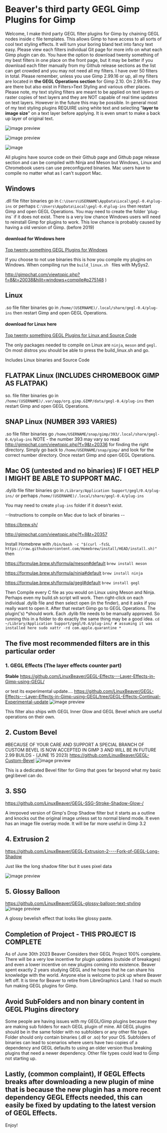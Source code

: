 Beaver's third party GEGL Gimp Plugins for Gimp
=========
Welcome, I make third party GEGL filter plugins for Gimp by chaining GEGL nodes inside c file templates. This allows Gimp to have access to all sorts of cool text styling effects. It will turn your boring bland text into fancy text easy. Please view each filters individual Git page for more info on what each Gimp plugin can do. You have the option to download twenty something of my best filters in one place on the front page, but it may be better if you download each filter manually from my Github release sections as the list can get crowded and you may not need all my filters. I have over 50 filters in total. Please remember, unless you use Gimp 2.99.16 or up, all my filters are located in **the GEGL Operations section** for Gimp 2.10. On 2.99.16+ they are there but also exist in Filters>Text Styling and various other places. Please note, my text styling filters are meant to be applied on text layers or raster copies of text layers and they are NOT capable of real time updates on text layers. However in the future this may be possible. In general most of my text styling plugins REQUIRE using white text and selecting "**layer to image size**" on a text layer before applying. It is even smart to make a back up layer of original text.

![image preview](text.png  )


![image preview](styles.png  )

![image](https://github.com/LinuxBeaver/LinuxBeaver/assets/78667207/2fe6a8ed-e903-432d-ac7c-872200b3eeb8)

All plugins have source code on their Github page and Github page release section and can be compiled with Ninja and Meson but Windows, Linux and Chromebook users can use preconfigured binaries. Mac users have to compile no matter what as I can't support Mac.

## Windows
.dll file filter binaries go in `C:\Users\USERNAME\AppData\Local\gegl-0.4\plug-ins` or perhaps `C:\Users\AppData\Local\gegl-0.4\plug-ins` then restart Gimp and open GEGL Operations.
You may need to create the folder 'plug-ins` if it does not exist. 
There is a very low chance Windows users will need to reinstall Gimp for plugins to work. This low chance is probably caused by having a old version of Gimp. (before 2019)


#### download for Windows here
[Top twenty something GEGL Plugins for Windows](https://cdn.discordapp.com/attachments/402851569692966914/1136076410830721165/windows_top_twenty_gegl_plugins.zip
)

If you choose to not use binaries this is how you compile my plugins on Windows. When compiling run the `build_linux.sh ` files with MySys2.

http://gimpchat.com/viewtopic.php?f=8&t=20038&hilit=windows+compile#p275148
)
  
## Linux 
.so file filter binaries go in `/home/(USERNAME)/.local/share/gegl-0.4/plug-ins` then restart Gimp and open GEGL Operations. 
#### download for Linux here
[Top twenty something GEGL Plugins for Linux and Source Code](https://cdn.discordapp.com/attachments/402851569692966914/1136076411308875816/linux_top_twenty_gegl_plugins.zip) 

 The only packages needed to compile on Linux are `ninja`, `meson` and `gegl`. On most distros you should be able to press the build_linux.sh and go.

Includes Linux binaries and Source Code 

## FLATPAK Linux (INCLUDES CHROMEBOOK GIMP AS FLATPAK) 
  so. file filter binaries go in `/home/(USERNAME)/.var/app/org.gimp.GIMP/data/gegl-0.4/plug-ins` then restart Gimp and open GEGL Operations. 
  
  ## SNAP Linux (NUMBER 393 VARIES)
  .so file filter binaries go `/home/USERNAME/snap/gimp/393/.local/share/gegl-0.4/plug-ins` NOTE - the number 393 may vary so read http://gimpchat.com/viewtopic.php?f=9&t=20336 
  for finding the right directory. Simply go back to `/home/USERNAME/snap/gimp/` and look for the correct number directory.  Once restart Gimp and open GEGL Operations.
  
## Mac OS (untested and no binaries) IF I GET HELP I MIGHT BE ABLE TO SUPPORT MAC.

.dylib file filter binaries go in `/Library/Application Support/gegl/0.4/plug-ins/`
or perhaps `/home/(USERNAME)/.local/share/gegl-0.4/plug-ins`

You may need to create `plug-ins` folder if it doesn't exist.

--Instructions to compile on Mac due to lack of binaries  --

https://brew.sh/

http://gimpchat.com/viewtopic.php?f=8&t=20357

Install Homebrew with `/bin/bash -c "$(curl -fsSL https://raw.githubusercontent.com/Homebrew/install/HEAD/install.sh)"`
then

https://formulae.brew.sh/formula/meson#default
`brew install meson`

https://formulae.brew.sh/formula/ninja#default
`brew install ninja`

https://formulae.brew.sh/formula/gegl#default
 `brew install gegl`
  
  Then Compile every C file as you would on Linux using Meson and Ninja. Perhaps even my build.sh script will work.
Then right-click on each individual .dylib file and then select open (in the finder), and it asks if you really want to open it. After that restart Gimp
go to GEGL Operations. The plugin('s) *should work.  Each .dylib file needs to be manually approved. So running this in a folder to do exactly the same thing 
may be a good idea. `cd ~/Library/Application Support/gegl/0.4/plug-ins/ # assuming it was installed here
sudo xattr -rd com.apple.quarantine *`
  
  ## The five most recommended filters are in this particular order 
  
### 1. GEGL Effects (The layer effects counter part)
**Stable**
https://github.com/LinuxBeaver/GEGL-Effects---Layer-Effects-in-Gimp-using-GEGL/ 

or test its experimental update....
https://github.com/LinuxBeaver/GEGL-Effects---Layer-Effects-in-Gimp-using-GEGL/tree/GEGL-Effects-Continual-Experimental-update
  ![image preview](effects4.png )  
  
  This filter also ships with GEGL Inner Glow and GEGL Bevel which are useful operations on their own.
  
## 2. Custom Bevel
#BECAUSE OF YOUR CARE AND SUPPORT A SPECIAL BRANCH OF CUSTOM BEVEL IS NOW ACCEPTED IN GIMP 3 AND WILL BE IN FUTURE 2.99 BUILDS - (JUNE 15 2023)
https://github.com/LinuxBeaver/GEGL-Custom-Bevel
  ![image preview](framed_GEGL3.png )
 
 This is a dedicated Bevel filter for Gimp that goes far beyond what my basic gegl:bevel can do.
  
## 3. SSG
https://github.com/LinuxBeaver/GEGL-SSG-Stroke-Shadow-Glow-/

A imrpoved version of Gimp's Drop Shadow filter but it starts as a outline and knocks out the original image unless set to normal blend mode. It even has an image file overlay mode. It will be far more useful in Gimp 3.2
  
  
## 4. Extrusion 2 
https://github.com/LinuxBeaver/GEGL-Extrusion-2----Fork-of-GEGL-Long-Shadow
 
   Just like the long shadow filter but it uses pixel data
   
![image preview](extrusion2.png  )

  
## 5. Glossy Balloon
https://github.com/LinuxBeaver/GEGL-glossy-balloon-text-styling
  ![image preview]( yellow_ballon.jpg )
  
  
  A glossy bevelish effect that looks like glossy paste.


  ## Completion of Project - THIS PROJECT IS COMPLETE
  As of June 30th 2023 Beaver Considers their GEGL Project 100% complete. There will be a very low incentive for plugin updates (outside of breakages) and even a lower incentive on new plugins coming into existence. Beaver spent exactly 2 years studying GEGL and he hopes that he can share his knowledge with the world. Anyone else is welcome to pick up where Beaver left off. It is time for Beaver to retire from LibreGraphics Land. I had so much fun making GEGL plugins for Gimp.


## Avoid SubFolders and non binary content in GEGL Plugins directory
Some people are having issues with my GEGL/Gimp plugins because they are making sub folders for each GEGL plugin of mine. All GEGL plugins should be in the same folder with no subfolders or any other file type. Folder should only contain binaries (.dll or .so) for your OS. Subfolders of binaries can lead to scenarios where users have two copies of a dependency and GEGL defaults to using an older version thus breaking plugins that need a newer dependency. Other file types could lead to Gimp not starting up.

## Lastly, (common complaint), If GEGL Effects breaks after downloading a new plugin of mine that is because the new plugin has a more recent dependency GEGL Effects needed, this can easily be fixed  by updating to the latest version of GEGL Effects.
  
  Enjoy!
  


